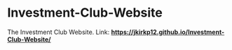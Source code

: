 # Investment-Club-Website
The Investment Club Website.
Link: **https://jkirkp12.github.io/Investment-Club-Website/**
